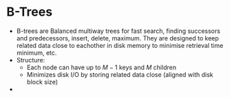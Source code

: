 # B-Trees
- B-trees are Balanced multiway trees for fast search, finding successors and predecessors, insert, delete, maximum. They are designed to keep related data close to eachother in disk memory to minimise retrieval time
minimum, etc.
- Structure:
	- Each node can have up to $M - 1$ keys and $M$ children
	- Minimizes disk I/O by storing related data close (aligned with disk block size)
- 